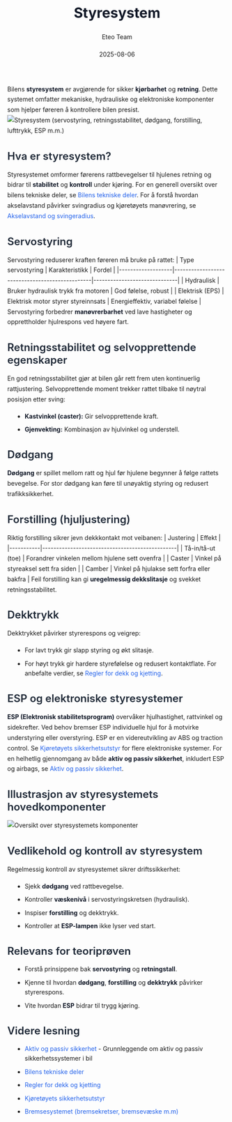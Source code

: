 ﻿---
title: "Styresystem"
date: 2025-08-06
draft: false
author: "Eteo Team"
description: "Guide to Styresystem for Norwegian driving theory exam."
categories: ["Driving Theory"]
tags: ["driving", "theory", "safety"]
featured_image: "/blogs/teori/styresystem/styresystem-image.svg"
---
<style>
/* Base text styling */
.article-content {
  font-family: 'Inter', -apple-system, BlinkMacSystemFont, 'Segoe UI', Roboto, Oxygen, Ubuntu, Cantarell, 'Open Sans', 'Helvetica Neue', sans-serif;
  line-height: 1.6;
  color: #1f2937;
  font-size: 16px;
}
/* Headers */
h1 {
  font-size: 2rem;
  font-weight: 700;
  margin: 2rem 0 1.5rem;
  color: #111827;
}
h2 {
  font-size: 1.5rem;
  font-weight: 600;
  margin: 2rem 0 1rem;
  color: #1f2937;
}
h3 {
  font-size: 1.25rem;
  font-weight: 600;
  margin: 1.5rem 0 0.75rem;
  color: #374151;
}
/* Paragraphs */
p {
  margin: 1rem 0;
  line-height: 1.7;
}
/* Lists */
ul, ol {
  margin: 1rem 0 1rem 1.5rem;
  padding-left: 1rem;
}
li {
  margin-bottom: 0.5rem;
  line-height: 1.6;
}
/* Bold and emphasis text */
strong, b {
  font-weight: 700 !important;
  color: #111827;
}
em, i {
  font-style: italic;
  color: #374151;
}
strong em, b i, em strong, i b {
  font-weight: 700 !important;
  font-style: italic;
  color: #111827;
}
/* Links */
a {
  color: #2563eb;
  text-decoration: none;
  transition: color 0.2s ease;
}
a:hover {
  color: #1d4ed8;
  text-decoration: underline;
}
/* Code blocks */
pre, code {
  font-family: 'SFMono-Regular', Consolas, 'Liberation Mono', Menlo, monospace;
  background-color: #f3f4f6;
  border-radius: 0.375rem;
  font-size: 0.875em;
}
pre {
  padding: 1rem;
  overflow-x: auto;
  margin: 1rem 0;
}
code {
  padding: 0.2em 0.4em;
}
/* Blockquotes */
blockquote {
  border-left: 4px solid #e5e7eb;
  margin: 1.5rem 0;
  padding: 0.75rem 1rem 0.75rem 1.5rem;
  background-color: #f9fafb;
  color: #4b5563;
  font-style: italic;
}
/* Tables */
table {
  margin: 1.5rem auto !important;
  border-collapse: collapse !important;
  width: 100% !important;
  max-width: 100%;
  box-shadow: 0 1px 3px rgba(0,0,0,0.1) !important;
  border-radius: 0.5rem !important;
  overflow: hidden !important;
  border: 1px solid #e5e7eb !important;
  display: table !important;
}
th, td {
  padding: 0.75rem 1.25rem !important;
  text-align: left !important;
  border: 1px solid #e5e7eb !important;
  vertical-align: top;
}
th {
  background-color: #f9fafb !important;
  font-weight: 600 !important;
  color: #111827 !important;
  text-transform: uppercase !important;
  font-size: 0.75rem !important;
  letter-spacing: 0.05em !important;
}
tr:nth-child(even) {
  background-color: #f9fafb !important;
}
tr:hover {
  background-color: #f3f4f6 !important;
}
/* Responsive adjustments */
@media (max-width: 768px) {
  .article-content {
    font-size: 15px;
  }
  h1 { font-size: 1.75rem; }
  h2 { font-size: 1.375rem; }
  h3 { font-size: 1.125rem; }
  table {
    display: block !important;
    overflow-x: auto !important;
    -webkit-overflow-scrolling: touch;
  }
}
</style>
Bilens **styresystem** er avgjørende for sikker **kjørbarhet** og **retning**. Dette systemet omfatter mekaniske, hydrauliske og elektroniske komponenter som hjelper føreren å kontrollere bilen presist.
![Styresystem (servostyring, retningsstabilitet, dødgang, forstilling, lufttrykk, ESP m.m.)](/blogs/teori/styresystem/styresystem-image.svg)
## Hva er styresystem?
Styresystemet omformer førerens rattbevegelser til hjulenes retning og bidrar til **stabilitet** og **kontroll** under kjøring. For en generell oversikt over bilens tekniske deler, se [Bilens tekniske deler](/blogs/teori/bilens-tekniske-deler "Bilens tekniske deler").
For å forstå hvordan akselavstand påvirker svingradius og kjøretøyets manøvrering, se [Akselavstand og svingeradius](/blogs/teori/akselavstand-og-svingeradius "Akselavstand og svingeradius - Forholdet mellom akselavstand og svingeradius").
## Servostyring
Servostyring reduserer kraften føreren må bruke på rattet:
| Type servostyring | Karakteristikk                                | Fordel                       |
|-------------------|------------------------------------------------|------------------------------|
| Hydraulisk        | Bruker hydraulisk trykk fra motoren            | God følelse, robust          |
| Elektrisk (EPS)   | Elektrisk motor styrer styreinnsats            | Energieffektiv, variabel følelse |
Servostyring forbedrer **manøvrerbarhet** ved lave hastigheter og opprettholder hjulrespons ved høyere fart.
## Retningsstabilitet og selvopprettende egenskaper
En god retningsstabilitet gjør at bilen går rett frem uten kontinuerlig rattjustering. Selvopprettende moment trekker rattet tilbake til nøytral posisjon etter sving:
* **Kastvinkel (caster):** Gir selvopprettende kraft.
* **Gjenvekting:** Kombinasjon av hjulvinkel og understell.
## Dødgang
**Dødgang** er spillet mellom ratt og hjul før hjulene begynner å følge rattets bevegelse. For stor dødgang kan føre til unøyaktig styring og redusert trafikksikkerhet.
## Forstilling (hjuljustering)
Riktig forstilling sikrer jevn dekkkontakt mot veibanen:
| Justering | Effekt                                         |
|-----------|------------------------------------------------|
| Tå-in/tå-ut (toe)   | Forandrer vinkelen mellom hjulene sett ovenfra |
| Caster       | Vinkel på styreaksel sett fra siden             |
| Camber       | Vinkel på hjulakse sett forfra eller bakfra     |
Feil forstilling kan gi **uregelmessig dekkslitasje** og svekket retningsstabilitet.
## Dekktrykk
Dekktrykket påvirker styrerespons og veigrep:
* For lavt trykk gir slapp styring og økt slitasje.
* For høyt trykk gir hardere styrefølelse og redusert kontaktflate.
For anbefalte verdier, se [Regler for dekk og kjetting](/blogs/teori/regler-for-dekk-og-kjetting "Regler for dekk og kjetting").
## ESP og elektroniske styresystemer
**ESP (Elektronisk stabilitetsprogram)** overvåker hjulhastighet, rattvinkel og sidekrefter. Ved behov bremser ESP individuelle hjul for å motvirke understyring eller overstyring.
ESP er en videreutvikling av ABS og traction control. Se [Kjøretøyets sikkerhetsutstyr](/blogs/teori/kjoretoyets-sikkerhetsutstyr "Kjøretøyets sikkerhetsutstyr") for flere elektroniske systemer.
For en helhetlig gjennomgang av både **aktiv og passiv sikkerhet**, inkludert ESP og airbags, se [Aktiv og passiv sikkerhet](/blogs/teori/aktiv-og-passiv-sikkerhet "Aktiv og passiv sikkerhet - ESP, airbag og mer").
## Illustrasjon av styresystemets hovedkomponenter
![Oversikt over styresystemets komponenter](/blogs/teori/styresystem/styresystem-overview.svg)
## Vedlikehold og kontroll av styresystem
Regelmessig kontroll av styresystemet sikrer driftssikkerhet:
* Sjekk **dødgang** ved rattbevegelse.
* Kontroller **væskenivå** i servostyringskretsen (hydraulisk).
* Inspiser **forstilling** og dekktrykk.
* Kontroller at **ESP-lampen** ikke lyser ved start.
## Relevans for teoriprøven
* Forstå prinsippene bak **servostyring** og **retningstall**.
* Kjenne til hvordan **dødgang**, **forstilling** og **dekktrykk** påvirker styrerespons.
* Vite hvordan **ESP** bidrar til trygg kjøring.
## Videre lesning
* [Aktiv og passiv sikkerhet](/blogs/teori/aktiv-og-passiv-sikkerhet "Aktiv og passiv sikkerhet - ESP, airbag og mer") - Grunnleggende om aktiv og passiv sikkerhetssystemer i bil
* [Bilens tekniske deler](/blogs/teori/bilens-tekniske-deler "Bilens tekniske deler")
* [Regler for dekk og kjetting](/blogs/teori/regler-for-dekk-og-kjetting "Regler for dekk og kjetting")
* [Kjøretøyets sikkerhetsutstyr](/blogs/teori/kjoretoyets-sikkerhetsutstyr "Kjøretøyets sikkerhetsutstyr")
* [Bremsesystemet (bremsekretser, bremsevæske m.m)](/blogs/teori/bremsesystemet "Bremsesystemet (bremsekretser, bremsevæske m.m)")